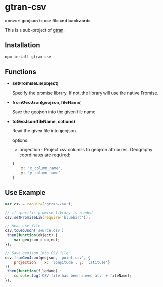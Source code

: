 # gtran-csv

convert geojson to csv file and backwards

This is a sub-project of [gtran](https://github.com/haoliangyu/gtran).

## Installation

```javascript
npm install gtran-csv
```

## Functions

* **setPromiseLib(object)**

    Specify the promise library. If not, the library will use the native Promise.

* **fromGeoJson(geojson, fileName)**

    Save the geojson into the given file name.

* **toGeoJson(fileName, options)**

    Read the given file into geojson.

    options:

    * projection    -   Project csv columns to geojson attributes. Geography coordinates are required:

    ``` javascript
    {
        x: 'x_column_name',
        y: 'y_column_name'
    }
    ```

## Use Example

```javascript
var csv = require('gtran-csv');

// if specific promise library is needed
csv.setPromiseLib(require('bluebird'));

// Read CSV file
csv.toGeoJson('source.csv')
.then(function(object) {
    var geojson = object;
});

// Save geojson into CSV file
csv.fromGeoJson(geojson, 'point.csv', {
    projection: { x: 'longitude', y: 'latitude'}
})
.then(function(fileName) {
    console.log('CSV file has been saved at:' + fileName);
});

```

